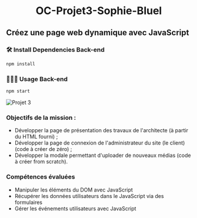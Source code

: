 # <p align="center">OC-Projet3-Sophie-Bluel</p>
## Créez une page web dynamique avec JavaScript

### 🛠️ Install Dependencies Back-end
```bash
npm install
```

### 🧑🏻‍💻 Usage Back-end
```bash
npm start
```

![Projet 3](https://github.com/Lucadol/Projet-3-OC/assets/130574901/3d10077f-ba9e-4d26-b876-7ea1c396291f)

### Objectifs de la mission :
* Développer la page de présentation des travaux de l'architecte (à partir du HTML fourni) ;
* Développer la page de connexion de l'administrateur du site (le client) (code à créer de zéro) ;
* Développer la modale permettant d'uploader de nouveaux médias (code à créer from scratch).

### Compétences évaluées
* Manipuler les éléments du DOM avec JavaScript
* Récupérer les données utilisateurs dans le JavaScript via des formulaires
* Gérer les événements utilisateurs avec JavaScript
